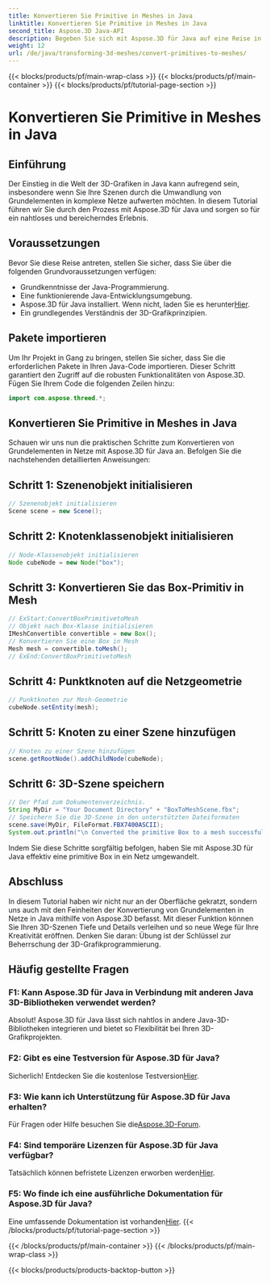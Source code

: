 ```yaml
---
title: Konvertieren Sie Primitive in Meshes in Java
linktitle: Konvertieren Sie Primitive in Meshes in Java
second_title: Aspose.3D Java-API
description: Begeben Sie sich mit Aspose.3D für Java auf eine Reise in die Beherrschung der 3D-Grafik – konvertieren Sie Grundelemente mühelos in faszinierende Netze. Steigern Sie jetzt Ihr Programmiererlebnis!
weight: 12
url: /de/java/transforming-3d-meshes/convert-primitives-to-meshes/
---
```


{{< blocks/products/pf/main-wrap-class >}}
{{< blocks/products/pf/main-container >}}
{{< blocks/products/pf/tutorial-page-section >}}

# Konvertieren Sie Primitive in Meshes in Java

## Einführung
Der Einstieg in die Welt der 3D-Grafiken in Java kann aufregend sein, insbesondere wenn Sie Ihre Szenen durch die Umwandlung von Grundelementen in komplexe Netze aufwerten möchten. In diesem Tutorial führen wir Sie durch den Prozess mit Aspose.3D für Java und sorgen so für ein nahtloses und bereicherndes Erlebnis.
## Voraussetzungen
Bevor Sie diese Reise antreten, stellen Sie sicher, dass Sie über die folgenden Grundvoraussetzungen verfügen:
- Grundkenntnisse der Java-Programmierung.
- Eine funktionierende Java-Entwicklungsumgebung.
-  Aspose.3D für Java installiert. Wenn nicht, laden Sie es herunter[Hier](https://releases.aspose.com/3d/java/).
- Ein grundlegendes Verständnis der 3D-Grafikprinzipien.
## Pakete importieren
Um Ihr Projekt in Gang zu bringen, stellen Sie sicher, dass Sie die erforderlichen Pakete in Ihren Java-Code importieren. Dieser Schritt garantiert den Zugriff auf die robusten Funktionalitäten von Aspose.3D. Fügen Sie Ihrem Code die folgenden Zeilen hinzu:
```java
import com.aspose.threed.*;
```
## Konvertieren Sie Primitive in Meshes in Java
Schauen wir uns nun die praktischen Schritte zum Konvertieren von Grundelementen in Netze mit Aspose.3D für Java an. Befolgen Sie die nachstehenden detaillierten Anweisungen:
## Schritt 1: Szenenobjekt initialisieren
```java
// Szenenobjekt initialisieren
Scene scene = new Scene();
```
## Schritt 2: Knotenklassenobjekt initialisieren
```java
// Node-Klassenobjekt initialisieren
Node cubeNode = new Node("box");
```
## Schritt 3: Konvertieren Sie das Box-Primitiv in Mesh
```java
// ExStart:ConvertBoxPrimitivetoMesh
// Objekt nach Box-Klasse initialisieren
IMeshConvertible convertible = new Box();
// Konvertieren Sie eine Box in Mesh
Mesh mesh = convertible.toMesh();
// ExEnd:ConvertBoxPrimitivetoMesh
```
## Schritt 4: Punktknoten auf die Netzgeometrie
```java
// Punktknoten zur Mesh-Geometrie
cubeNode.setEntity(mesh);
```
## Schritt 5: Knoten zu einer Szene hinzufügen
```java
// Knoten zu einer Szene hinzufügen
scene.getRootNode().addChildNode(cubeNode);
```
## Schritt 6: 3D-Szene speichern
```java
// Der Pfad zum Dokumentenverzeichnis.
String MyDir = "Your Document Directory" + "BoxToMeshScene.fbx";
// Speichern Sie die 3D-Szene in den unterstützten Dateiformaten
scene.save(MyDir, FileFormat.FBX7400ASCII);
System.out.println("\n Converted the primitive Box to a mesh successfully.\nFile saved at " + MyDir);
```
Indem Sie diese Schritte sorgfältig befolgen, haben Sie mit Aspose.3D für Java effektiv eine primitive Box in ein Netz umgewandelt.
## Abschluss
In diesem Tutorial haben wir nicht nur an der Oberfläche gekratzt, sondern uns auch mit den Feinheiten der Konvertierung von Grundelementen in Netze in Java mithilfe von Aspose.3D befasst. Mit dieser Funktion können Sie Ihren 3D-Szenen Tiefe und Details verleihen und so neue Wege für Ihre Kreativität eröffnen. Denken Sie daran: Übung ist der Schlüssel zur Beherrschung der 3D-Grafikprogrammierung.
## Häufig gestellte Fragen
### F1: Kann Aspose.3D für Java in Verbindung mit anderen Java 3D-Bibliotheken verwendet werden?
Absolut! Aspose.3D für Java lässt sich nahtlos in andere Java-3D-Bibliotheken integrieren und bietet so Flexibilität bei Ihren 3D-Grafikprojekten.
### F2: Gibt es eine Testversion für Aspose.3D für Java?
 Sicherlich! Entdecken Sie die kostenlose Testversion[Hier](https://releases.aspose.com/).
### F3: Wie kann ich Unterstützung für Aspose.3D für Java erhalten?
 Für Fragen oder Hilfe besuchen Sie die[Aspose.3D-Forum](https://forum.aspose.com/c/3d/18).
### F4: Sind temporäre Lizenzen für Aspose.3D für Java verfügbar?
 Tatsächlich können befristete Lizenzen erworben werden[Hier](https://purchase.aspose.com/temporary-license/).
### F5: Wo finde ich eine ausführliche Dokumentation für Aspose.3D für Java?
 Eine umfassende Dokumentation ist vorhanden[Hier](https://reference.aspose.com/3d/java/).
{{< /blocks/products/pf/tutorial-page-section >}}

{{< /blocks/products/pf/main-container >}}
{{< /blocks/products/pf/main-wrap-class >}}

{{< blocks/products/products-backtop-button >}}
